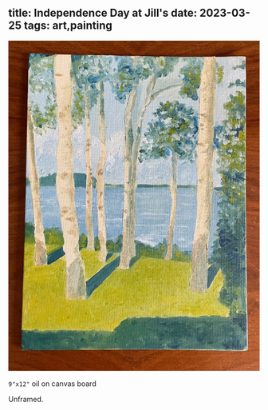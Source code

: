 title: Independence Day at Jill's
date: 2023-03-25
tags: art,painting
---
![Independence Day at Jill's](independence_day_at_jills.jpeg)

`9"x12"` oil on canvas board

Unframed.